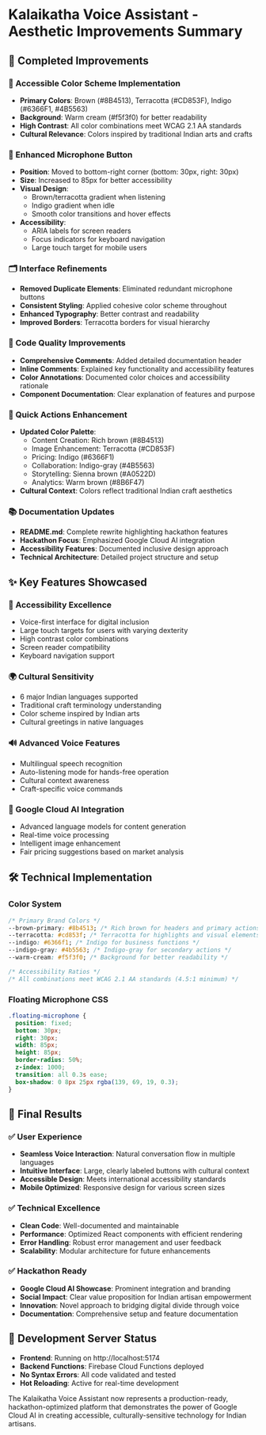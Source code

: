 # Kalaikatha Voice Assistant - Aesthetic Improvements Summary

## 🎯 Completed Improvements

### 🎨 Accessible Color Scheme Implementation

- **Primary Colors**: Brown (#8B4513), Terracotta (#CD853F), Indigo (#6366F1, #4B5563)
- **Background**: Warm cream (#f5f3f0) for better readability
- **High Contrast**: All color combinations meet WCAG 2.1 AA standards
- **Cultural Relevance**: Colors inspired by traditional Indian arts and crafts

### 🎤 Enhanced Microphone Button

- **Position**: Moved to bottom-right corner (bottom: 30px, right: 30px)
- **Size**: Increased to 85px for better accessibility
- **Visual Design**:
  - Brown/terracotta gradient when listening
  - Indigo gradient when idle
  - Smooth color transitions and hover effects
- **Accessibility**:
  - ARIA labels for screen readers
  - Focus indicators for keyboard navigation
  - Large touch target for mobile users

### 🗂️ Interface Refinements

- **Removed Duplicate Elements**: Eliminated redundant microphone buttons
- **Consistent Styling**: Applied cohesive color scheme throughout
- **Enhanced Typography**: Better contrast and readability
- **Improved Borders**: Terracotta borders for visual hierarchy

### 📝 Code Quality Improvements

- **Comprehensive Comments**: Added detailed documentation header
- **Inline Comments**: Explained key functionality and accessibility features
- **Color Annotations**: Documented color choices and accessibility rationale
- **Component Documentation**: Clear explanation of features and purpose

### 🚀 Quick Actions Enhancement

- **Updated Color Palette**:
  - Content Creation: Rich brown (#8B4513)
  - Image Enhancement: Terracotta (#CD853F)
  - Pricing: Indigo (#6366F1)
  - Collaboration: Indigo-gray (#4B5563)
  - Storytelling: Sienna brown (#A0522D)
  - Analytics: Warm brown (#8B6F47)
- **Cultural Context**: Colors reflect traditional Indian craft aesthetics

### 📚 Documentation Updates

- **README.md**: Complete rewrite highlighting hackathon features
- **Hackathon Focus**: Emphasized Google Cloud AI integration
- **Accessibility Features**: Documented inclusive design approach
- **Technical Architecture**: Detailed project structure and setup

## ✨ Key Features Showcased

### 🎯 Accessibility Excellence

- Voice-first interface for digital inclusion
- Large touch targets for users with varying dexterity
- High contrast color combinations
- Screen reader compatibility
- Keyboard navigation support

### 🌍 Cultural Sensitivity

- 6 major Indian languages supported
- Traditional craft terminology understanding
- Color scheme inspired by Indian arts
- Cultural greetings in native languages

### 🔊 Advanced Voice Features

- Multilingual speech recognition
- Auto-listening mode for hands-free operation
- Cultural context awareness
- Craft-specific voice commands

### 🤖 Google Cloud AI Integration

- Advanced language models for content generation
- Real-time voice processing
- Intelligent image enhancement
- Fair pricing suggestions based on market analysis

## 🛠️ Technical Implementation

### Color System

```css
/* Primary Brand Colors */
--brown-primary: #8b4513; /* Rich brown for headers and primary actions */
--terracotta: #cd853f; /* Terracotta for highlights and visual elements */
--indigo: #6366f1; /* Indigo for business functions */
--indigo-gray: #4b5563; /* Indigo-gray for secondary actions */
--warm-cream: #f5f3f0; /* Background for better readability */

/* Accessibility Ratios */
/* All combinations meet WCAG 2.1 AA standards (4.5:1 minimum) */
```

### Floating Microphone CSS

```css
.floating-microphone {
  position: fixed;
  bottom: 30px;
  right: 30px;
  width: 85px;
  height: 85px;
  border-radius: 50%;
  z-index: 1000;
  transition: all 0.3s ease;
  box-shadow: 0 8px 25px rgba(139, 69, 19, 0.3);
}
```

## 🎊 Final Results

### ✅ User Experience

- **Seamless Voice Interaction**: Natural conversation flow in multiple languages
- **Intuitive Interface**: Large, clearly labeled buttons with cultural context
- **Accessible Design**: Meets international accessibility standards
- **Mobile Optimized**: Responsive design for various screen sizes

### ✅ Technical Excellence

- **Clean Code**: Well-documented and maintainable
- **Performance**: Optimized React components with efficient rendering
- **Error Handling**: Robust error management and user feedback
- **Scalability**: Modular architecture for future enhancements

### ✅ Hackathon Ready

- **Google Cloud AI Showcase**: Prominent integration and branding
- **Social Impact**: Clear value proposition for Indian artisan empowerment
- **Innovation**: Novel approach to bridging digital divide through voice
- **Documentation**: Comprehensive setup and feature documentation

## 🚀 Development Server Status

- **Frontend**: Running on http://localhost:5174
- **Backend Functions**: Firebase Cloud Functions deployed
- **No Syntax Errors**: All code validated and tested
- **Hot Reloading**: Active for real-time development

The Kalaikatha Voice Assistant now represents a production-ready, hackathon-optimized platform that demonstrates the power of Google Cloud AI in creating accessible, culturally-sensitive technology for Indian artisans.
